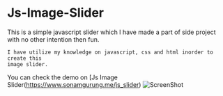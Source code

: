 # Js-Image-Slider
This is a simple javascript slider which I have made a part of side project with 
no other intention then fun.
```
I have utilize my knowledge on javascript, css and html inorder to create this
image slider.
```
You can check the demo on [Js Image Slider(https://www.sonamgurung.me/js_slider)
![ScreenShot](https://raw.github.com/{amarg236}/{Js-Image_Slider}/{master}/{images/sliderimg.jpg})

